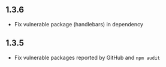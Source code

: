 ## 1.3.6

- Fix vulnerable package (handlebars) in dependency

## 1.3.5

- Fix vulnerable packages reported by GitHub and `npm audit`
